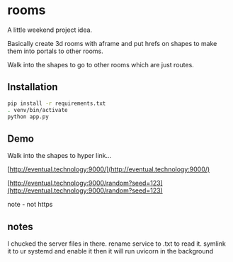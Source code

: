 # rooms

A little weekend project idea.

Basically create 3d rooms with aframe and put hrefs on shapes to make them into portals to other rooms.

Walk into the shapes to go to other rooms which are just routes.

## Installation

```bash
pip install -r requirements.txt
. venv/bin/activate
python app.py
```

## Demo

Walk into the shapes to hyper link...

[http://eventual.technology:9000/](http://eventual.technology:9000/)

[http://eventual.technology:9000/random?seed=123](http://eventual.technology:9000/random?seed=123)

note - not https


## notes

I chucked the server files in there. rename service to .txt to read it. symlink it to ur systemd and enable it then it will run uvicorn in the background
